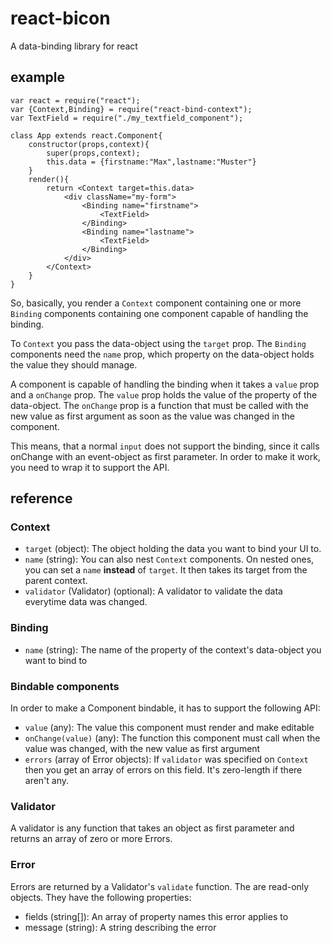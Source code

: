 react-bicon
==================
A data-binding library for react

example
-------

```
var react = require("react");
var {Context,Binding} = require("react-bind-context");
var TextField = require("./my_textfield_component");

class App extends react.Component{
	constructor(props,context){
		super(props,context);
		this.data = {firstname:"Max",lastname:"Muster"}
	}
	render(){
		return <Context target=this.data>
			<div className="my-form">
				<Binding name="firstname">
					<TextField>
				</Binding>
				<Binding name="lastname">
					<TextField>
				</Binding>
			</div>
		</Context>
	}
}
```

So, basically, you render a `Context` component containing one or more `Binding`
components containing one component capable of handling the binding.

To `Context` you pass the data-object using the `target` prop. The `Binding`
components need the `name` prop, which property on the data-object holds the
value they should manage.

A component is capable of handling the binding when it takes a `value` prop and
a `onChange` prop. The `value` prop holds the value of the property of the
data-object. The `onChange` prop is a function that must be called with the new
value as first argument as soon as the value was changed in the component.

This means, that a normal `input` does not support the binding, since it calls
onChange with an event-object as first parameter. In order to make it work,
you need to wrap it to support the API.

reference
---------

### Context
- `target` (object):
The object holding the data you want to bind your UI to.
- `name` (string):
You can also nest `Context` components. On nested ones, you can set a `name`
**instead** of `target`. It then takes its target from the parent context.
- `validator` (Validator) (optional): A validator to validate the data everytime
data was changed.

### Binding
- `name` (string):
The name of the property of the context's data-object you want to bind to

### Bindable components
In order to make a Component bindable, it has to support the following API:
- `value` (any): The value this component must render and make editable
- `onChange(value)` (any): The function this component must call when the value
was changed, with the new value as first argument
- `errors` (array of Error objects): If `validator` was specified on `Context`
then you get an array of errors on this field. It's zero-length if there aren't any.

### Validator
A validator is any function that takes an object as first parameter and returns
an array of zero or more Errors.

### Error
Errors are returned by a Validator's `validate` function. The are read-only objects.
They have the following properties:
- fields (string[]): An array of property names this error applies to
- message (string): A string describing the error
